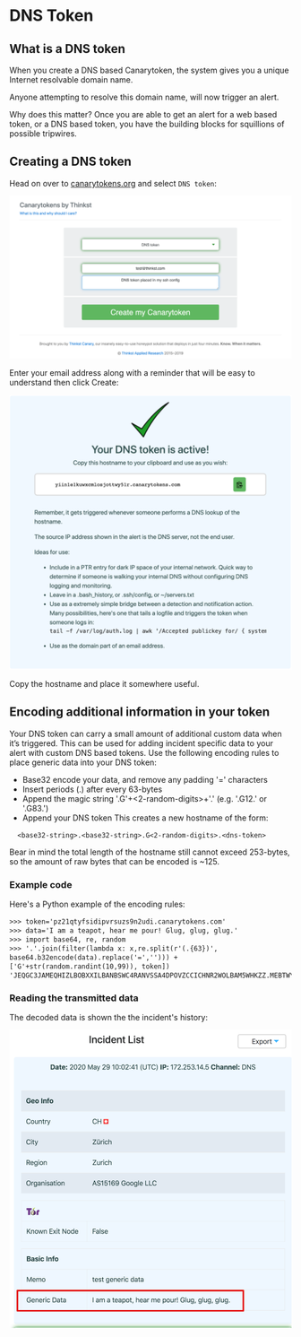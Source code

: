 # DNS Token

## What is a DNS token

When you create a DNS based Canarytoken, the system gives you a unique Internet resolvable domain name.

Anyone attempting to resolve this domain name, will now trigger an alert.

Why does this matter? Once you are able to get an alert for a web based token, or a DNS based token, you have the building blocks for squillions of possible tripwires.

## Creating a DNS token

Head on over to [canarytokens.org](https://canarytokens.org/generate) and select `DNS token`:

![Creating a DNS token](../.vuepress/images/dns_token_creating.png)

Enter your email address along with a reminder that will be easy to understand then click Create:

![Created an HTTP token](../.vuepress/images/dns_token_created.png)

Copy the hostname and place it somewhere useful.

## Encoding additional information in your token

Your DNS token can carry a small amount of additional custom data when it’s triggered. This can be used for adding incident specific data to your alert with custom DNS based tokens. Use the following encoding rules to place generic data into your DNS token:

 * Base32 encode your data, and remove any padding '=' characters
 * Insert periods (.) after every 63-bytes
 * Append the magic string '.G'+<2-random-digits>+'.' (e.g. '.G12.' or '.G83.')
 * Append your DNS token
This creates a new hostname of the form:
```
  <base32-string>.<base32-string>.G<2-random-digits>.<dns-token>
```
Bear in mind the total length of the hostname still cannot exceed 253-bytes, so the amount of raw bytes that can be encoded is ~125.

### Example code

Here's a Python example of the encoding rules:
```
>>> token='pz21qtyfsidipvrsuzs9n2udi.canarytokens.com'
>>> data='I am a teapot, hear me pour! Glug, glug, glug.'
>>> import base64, re, random
>>> '.'.join(filter(lambda x: x,re.split(r'(.{63})', base64.b32encode(data).replace('=',''))) + ['G'+str(random.randint(10,99)), token])
'JEQGC3JAMEQHIZLBOBXXILBANBSWC4RANVSSA4DPOVZCCICHNR2WOLBAM5WHKZZ.MEBTWY5LHFY.G72.pz21qtyfsidipvrsuzs9n2udi.canarytokens.com'
```

### Reading the transmitted data

The decoded data is shown the the incident's history:

![Browse to the token's history](../.vuepress/images/generic_dns_data.png)
